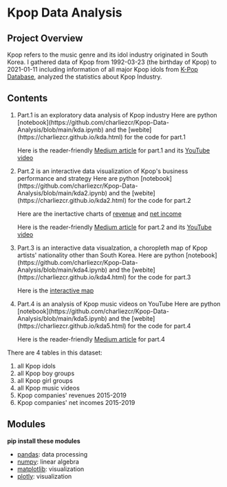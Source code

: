 # Kpop Data Analysis
## Project Overview
Kpop refers to the music genre and its idol industry originated in South Korea. I gathered data of Kpop from 1992-03-23 (the birthday of Kpop) to 2021-01-11 including information of all major Kpop idols from [K-Pop Database](https://dbkpop.com/), analyzed the statistics about Kpop Industry.
## Contents
<ol>
<li>Part.1 is an exploratory data analysis of Kpop industry
Here are python [notebook](https://github.com/charliezcr/Kpop-Data-Analysis/blob/main/kda.ipynb) and the [webite](https://charliezcr.github.io/kda.html) for the code for part.1

Here is the reader-friendly [Medium article](https://crzheng97.medium.com/kpop-data-analysis-c88010e40e0d) for part.1 and its [YouTube video](https://youtu.be/NIsDL-QKT3s)</li>

<li>Part.2 is an interactive data visualization of Kpop's business performance and strategy
Here are python [notebook](https://github.com/charliezcr/Kpop-Data-Analysis/blob/main/kda2.ipynb) and the [webite](https://charliezcr.github.io/kda2.html) for the code for part.2

Here are the inertactive charts of [revenue](https://charliezcr.github.io/Revenues%20of%20Kpop%20Agencies.html) and [net income](https://charliezcr.github.io/Net%20Income%20of%20Kpop%20Agencies.html)

Here is the reader-friendly [Medium article](https://crzheng97.medium.com/analysis-of-kpop-agencies-9a2fd99c891a) for part.2 and its [YouTube video](https://youtu.be/SCZ6co7uuNQ)</li>

<li>Part.3 is an interactive data visualzation, a choropleth map of Kpop artists' nationality other than South Korea.
Here are python [notebook](https://github.com/charliezcr/Kpop-Data-Analysis/blob/main/kda4.ipynb) and the [webite](https://charliezcr.github.io/kda4.html) for the code for part.3

Here is the [interactive map](https://charliezcr.github.io/countries.html)</li>

<li>Part.4 is an analysis of Kpop music videos on YouTube
Here are python [notebook](https://github.com/charliezcr/Kpop-Data-Analysis/blob/main/kda5.ipynb) and the [webite](https://charliezcr.github.io/kda5.html) for the code for part.4

Here is the reader-friendly [Medium article](https://crzheng97.medium.com/kpop-data-analysis-c88010e40e0d) for part.4</li>

</ol>

There are 4 tables in this dataset:
<ol>
    <li>all Kpop idols</li>
    <li>all Kpop boy groups</li>
    <li>all Kpop girl groups</li>
    <li>all Kpop music videos</li>
    <li>Kpop companies' revenues 2015-2019</li>
    <li>Kpop companies' net incomes 2015-2019</li>
</ol>

## Modules
**pip install these modules**
- [pandas](https://pandas.pydata.org/): data processing
- [numpy](https://numpy.org/): linear algebra
- [matplotlib](https://matplotlib.org/): visualization
- [plotly](https://plotly.com/): visualization
